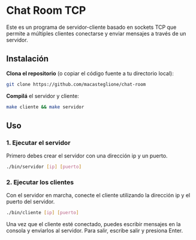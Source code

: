 # Chat Room TCP

Este es un programa de servidor-cliente basado en sockets TCP que permite a múltiples clientes conectarse y enviar mensajes a través de un servidor.

## Instalación

**Clona el repositorio** (o copiar el código fuente a tu directorio local):

```sh
git clone https://github.com/macasteglione/chat-room
```

**Compilá** el servidor y cliente:

```sh
make cliente && make servidor
```

## Uso

### 1. Ejecutar el servidor

Primero debes crear el servidor con una dirección ip y un puerto.

```sh
./bin/servidor [ip] [puerto]
```
### 2. Ejecutar los clientes

Con el servidor en marcha, conecte el cliente utilizando la dirección ip y el puerto del servidor.

```sh
./bin/cliente [ip] [puerto]
```

Una vez que el cliente esté conectado, puedes escribir mensajes en la consola y enviarlos al servidor. Para salir, escribe salir y presiona Enter.